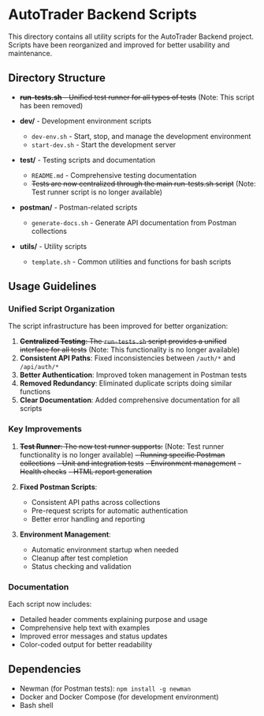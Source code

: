 # AutoTrader Backend Scripts

This directory contains all utility scripts for the AutoTrader Backend project. Scripts have been reorganized and improved for better usability and maintenance.

## Directory Structure

- ~~**run-tests.sh** - Unified test runner for all types of tests~~ (Note: This script has been removed)

- **dev/** - Development environment scripts
  - `dev-env.sh` - Start, stop, and manage the development environment
  - `start-dev.sh` - Start the development server

- **test/** - Testing scripts and documentation
  - `README.md` - Comprehensive testing documentation
  - ~~Tests are now centralized through the main run-tests.sh script~~ (Note: Test runner script is no longer available)

- **postman/** - Postman-related scripts
  - `generate-docs.sh` - Generate API documentation from Postman collections

- **utils/** - Utility scripts
  - `template.sh` - Common utilities and functions for bash scripts

## Usage Guidelines

### Unified Script Organization

The script infrastructure has been improved for better organization:

1. ~~**Centralized Testing**: The `run-tests.sh` script provides a unified interface for all tests~~ (Note: This functionality is no longer available)
2. **Consistent API Paths**: Fixed inconsistencies between `/auth/*` and `/api/auth/*`
3. **Better Authentication**: Improved token management in Postman tests
4. **Removed Redundancy**: Eliminated duplicate scripts doing similar functions
5. **Clear Documentation**: Added comprehensive documentation for all scripts

### Key Improvements

1. ~~**Test Runner**: The new test runner supports:~~ (Note: Test runner functionality is no longer available)
   ~~- Running specific Postman collections~~
   ~~- Unit and integration tests~~
   ~~- Environment management~~
   ~~- Health checks~~
   ~~- HTML report generation~~

2. **Fixed Postman Scripts**: 
   - Consistent API paths across collections
   - Pre-request scripts for automatic authentication
   - Better error handling and reporting

3. **Environment Management**:
   - Automatic environment startup when needed
   - Cleanup after test completion
   - Status checking and validation

### Documentation

Each script now includes:
- Detailed header comments explaining purpose and usage
- Comprehensive help text with examples
- Improved error messages and status updates
- Color-coded output for better readability

## Dependencies

- Newman (for Postman tests): `npm install -g newman`
- Docker and Docker Compose (for development environment)
- Bash shell

